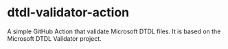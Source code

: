# dtdl-validator-action
A simple GitHub Action that validate Microsoft DTDL files. It is based on the Microsoft DTDL Validator project.
